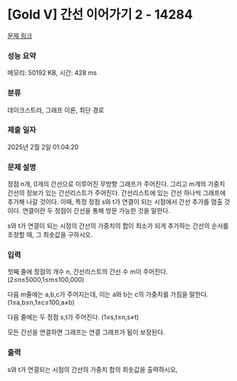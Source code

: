 # [Gold V] 간선 이어가기 2 - 14284 

[문제 링크](https://www.acmicpc.net/problem/14284) 

### 성능 요약

메모리: 50192 KB, 시간: 428 ms

### 분류

데이크스트라, 그래프 이론, 최단 경로

### 제출 일자

2025년 2월 2일 01:04:20

### 문제 설명

<p>정점 n개, 0개의 간선으로 이루어진 무방향 그래프가 주어진다. 그리고 m개의 가중치 간선의 정보가 있는 간선리스트가 주어진다. 간선리스트에 있는 간선 하나씩 그래프에 추가해 나갈 것이다. 이때, 특정 정점 s와 t가 연결이 되는 시점에서 간선 추가를 멈출 것이다. 연결이란 두 정점이 간선을 통해 방문 가능한 것을 말한다.</p>

<p>s와 t가 연결이 되는 시점의 간선의 가중치의 합이 최소가 되게 추가하는 간선의 순서를 조정할 때, 그 최솟값을 구하시오.</p>

### 입력 

 <p>첫째 줄에 정점의 개수 n, 간선리스트의 간선 수 m이 주어진다.(2≤n≤5000,1≤m≤100,000)</p>

<p>다음 m줄에는 a,b,c가 주어지는데, 이는 a와 b는 c의 가중치를 가짐을 말한다. (1≤a,b≤n,1≤c≤100,a≠b)</p>

<p>다음 줄에는 두 정점 s,t가 주어진다. (1≤s,t≤n,s≠t)</p>

<p>모든 간선을 연결하면 그래프는 연결 그래프가 됨이 보장된다.</p>

### 출력 

 <p>s와 t가 연결되는 시점의 간선의 가중치 합의 최솟값을 출력하시오,</p>

